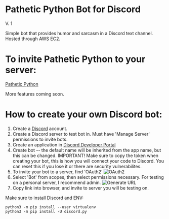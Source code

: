 # Pathetic Python Bot for Discord

V. 1

Simple bot that provides humor and sarcasm in a Discord text channel.
Hosted through AWS EC2.

# To invite Pathetic Python to your server:
[Pathetic Python](https://discord.com/api/oauth2/authorize?client_id=953411405518868500&permissions=8&scope=bot)

More features coming soon. 

# How to create your own Discord bot: 

1. Create a [Discord](https://discord.com/) account. 
2. Create a Discord server to test bot in. Must have 'Manage Server' permissions to invite bots. 
3. Create an application in [Discord Developer Portal](https://discord.com/developers/applications)
4. Create bot -- the default name will be inherited from the app name, but this can be changed. 
   IMPORTANT! Make sure to copy the token when creating your bot, this is how you will connect your code to Discord.
   You can reset this if you lose it or there are security vulnerabilites. 
5. To invite your bot to a server, find 'OAuth2'
![OAuth2]()
7. Select 'Bot' from scopes, then select permissions necessary. For testing on a personal server, I recommend admin. 
![Generate URL]()
9. Copy link into browser, and invite to server you will be testing on. 


Make sure to install Discord and ENV:
```
python3 -m pip install --user virtualenv
python3 -m pip install -U discord.py
```

